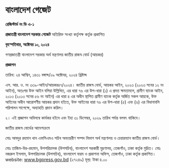 # বাংলাদেশ গেজেট

**রেজিস্টার্ড নং ডি এ-১**

**প্রজাতন্ত্রী বাংলাদেশ সরকার**
**গেজেট**
অতিরিক্ত সংখ্যা
কর্তৃপক্ষ কর্তৃক প্রকাশিত

**বৃহস্পতিবার, অক্টোবর ১০, ২০২৪**

গণপ্রজাতন্ত্রী বাংলাদেশ সরকার
অর্থ মন্ত্রণালয়
জাতীয় রাজস্ব বোর্ড
(আয়কর)

**প্রজ্ঞাপন**

তারিখ: ২৪ আশ্বিন, ১৪৩১ বঙ্গাব্দ/০৯ অক্টোবর, ২০২৪ খ্রিষ্টাব্দ

এস. আর. ও. নং ৩৩৯-আইন/আয়কর৪৭/২০২৪। জাতীয় রাজস্ব বোর্ড, আয়কর আইন, ২০২৩ (২০২৩ সনের ১২ নং আইন), অতঃপর উক্ত আইন বলিয়া উল্লিখিত, এর ধারা ৭৬ এর উপ-ধারা (১) এ প্রদত্ত ক্ষমতাবলে, গ্রামীণ ব্যাংক আইন, ২০১৩ (২০১৩ সনের ৫৬ নং আইন) এর ধারা ৪ এর অধীন স্থাপিত গ্রামীণ ব্যাংক কর্তৃক অর্জিত সকল আয়কে, উক্ত আইনের অধীন আরোপণীয় আয়কর প্রদান হইতে, উক্ত আইনের ধারা ৭৬ এর উপ-ধারা (৫) এবং (৬) এর বিধানাবলি পরিপালন সাপেক্ষে, অব্যাহতি প্রদান করিল।

২। এই প্রজ্ঞাপন অবিলম্বে কার্যকর হইবে এবং ইহা ৩১ ডিসেম্বর, ২০২৯ তারিখ পর্যন্ত বলবৎ থাকিবে।

জাতীয় রাজস্ব বোর্ডের আদেশক্রমে

মোঃ আবদুর রহমান খান এফসিএমএ
সচিব
অভ্যন্তরীণ সম্পদ বিভাগ
অর্থ মন্ত্রণালয়
ও
চেয়ারম্যান
জাতীয় রাজস্ব বোর্ড।

মোঃ তাজিম-উর-রহমান, উপপরিচালক (উপসচিব), বাংলাদেশ সরকারী মুদ্রণালয়, তেজগাঁও, ঢাকা কর্তৃক মুদ্রিত।
মোঃ নজরুল ইসলাম, উপপরিচালক (উপসচিব), বাংলাদেশ ফরম ও প্রকাশনা অফিস, তেজগাঁও, ঢাকা কর্তৃক প্রকাশিত। website: www.bgpress.gov.bd
(২৭২৪৯)
মূল্য: টাকা ৪.০০